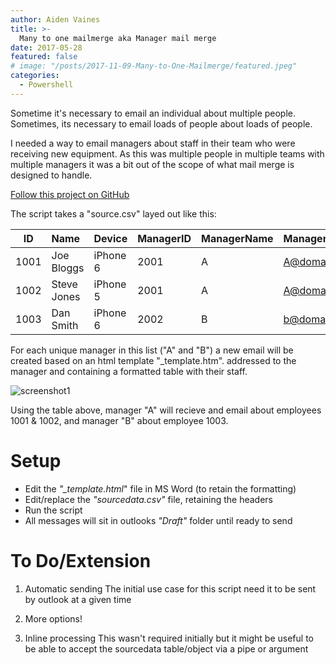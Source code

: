 ```yaml
---
author: Aiden Vaines
title: >-
  Many to one mailmerge aka Manager mail merge
date: 2017-05-28
featured: false
# image: "/posts/2017-11-09-Many-to-One-Mailmerge/featured.jpeg"
categories:
  - Powershell
---
```


Sometime it's necessary to email an individual about multiple people. Sometimes, its necessary to email loads of people about loads of people.

I needed a way to email managers about staff in their team who were receiving new equipment. As this was multiple people in multiple teams with multiple managers it was a bit out of the scope of what mail merge is designed to handle.

[Follow this project on GitHub](https://github.com/avaines/Random-Powershell-Scripts/tree/master/Start-ManagerMailMerge)


The script takes a "source.csv" layed out like this:

| ID | Name | Device | ManagerID | ManagerName | ManagerEmail |
|---|:---|:---|:---|:---|:---|
| 1001 | Joe Bloggs | iPhone 6 | 2001 | A | A@domain.com |
| 1002 | Steve Jones | iPhone 5 | 2001 | A | A@domain.com |
| 1003 | Dan Smith | iPhone 6 | 2002 | B | b@domain.com |


For each unique manager in this list ("A" and "B") a new email will be created based on an html template "_template.htm". addressed to the manager and containing a formatted table with their staff.

![screenshot1](/blog/2017-11-09-Many-to-One-Mailmerge/managermailmerge_1.PNG)

Using the table above, manager "A" will recieve and email about employees 1001 & 1002, and manager "B" about employee 1003. 


# Setup

* Edit the *"_template.html*" file in MS Word (to retain the formatting)
* Edit/replace the *"sourcedata.csv"* file, retaining the headers
* Run the script
* All messages will sit in outlooks *"Draft"* folder until ready to send


# To Do/Extension
1) Automatic sending
    The initial use case for this script need it to be sent by outlook at a given time

2) More options!

3) Inline processing
    This wasn't required initially but it might be useful to be able to accept the sourcedata table/object via a pipe or argument
